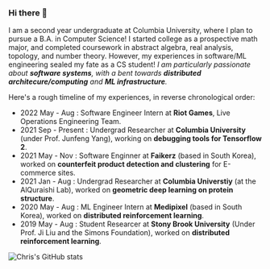### Hi there 👋
I am a second year undergraduate at Columbia University, where I plan to pursue a B.A. in Computer Science! I started college as a prospective math major, and completed coursework in abstract algebra, real analysis, topology, and number theory. However, my experiences in software/ML engineering sealed my fate as a CS student! *I am particularly passionate about **software systems**, with a bent towards **distributed architecure/computing** and **ML infrastructure**.*

Here's a rough timeline of my experiences, in reverse chronological order:
- 2022 May - Aug     : Software Engineer Intern at **Riot Games**, Live Operations Engineering Team.
- 2021 Sep - Present : Undergrad Researcher at **Columbia University** (under Prof. Junfeng Yang), working on **debugging tools for Tensorflow 2**.
- 2021 May - Nov     : Software Enginner at **Faikerz** (based in South Korea), worked on **counterfeit product detection and clustering** for E-commerce sites.
- 2021 Jan - Aug     : Undergrad Researcher at **Columbia Universtiy** (at the AlQuraishi Lab), worked on **geometric deep learning on protein structure**.
- 2020 May - Aug     : ML Engineer Intern at **Medipixel** (based in South Korea), worked on **distributed reinforcement learning**.
- 2019 May - Aug     : Student Researcer at **Stony Brook University** (Under Prof. Ji Liu and the Simons Foundation), worked on **distributed reinforcement learning**.

![Chris's GitHub stats](https://github-readme-stats.vercel.app/api?username=cyoon1729&show_icons=true&theme=radical)
